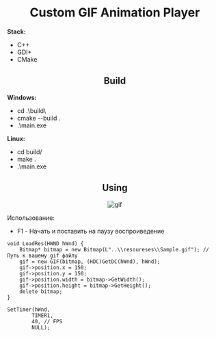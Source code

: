 <h1 align="center">Custom GIF Animation Player
  </h1>

**Stack:**
- C++
- GDI+
- CMake

<h2 align="center">Build</h2>

**Windows:**
- cd .\build\
- cmake --build .
- .\main.exe

**Linux:**
- cd build/
- make .
- .\main.exe

<h2 align="center">Using</h2>

<div align ="center"><img align="center" src="https://s7.gifyu.com/images/Sample.gif" alt="gif"></div>

Использование: 
- F1 - Начать и поставить на паузу воспроиведение 

```
void LoadRes(HWND hWnd) {
    Bitmap* bitmap = new Bitmap(L"..\\resoureses\\Sample.gif"); // Путь к вашему gif файлу
    gif = new GIF(bitmap, (HDC)GetDC(hWnd), hWnd);
    gif->position.x = 150;
    gif->position.y = 150;
    gif->position.width = bitmap->GetWidth();
    gif->position.height = bitmap->GetHeight();
    delete bitmap;
}
```

```
SetTimer(hWnd,            
    	TIMER1,            
    	40, // FPS
    	NULL);     
```
